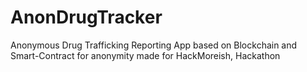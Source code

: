 # AnonDrugTracker
Anonymous Drug Trafficking Reporting App based on Blockchain and Smart-Contract for anonymity made for HackMoreish, Hackathon
